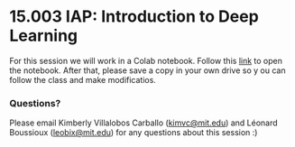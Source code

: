 # 15.003 IAP: Introduction to Deep Learning

For this session we will work in  a Colab notebook. Follow this [link](https://colab.research.google.com/drive/1abnkCeDxtwQPqauK7XjxrI6ewZesPjzv?usp=sharing) to open the notebook. After that, please save a copy in your own drive so y ou can follow the class and make modificatios.

### Questions?

Please email Kimberly Villalobos Carballo (kimvc@mit.edu) and Léonard Boussioux (leobix@mit.edu) for any questions about this session :) 
